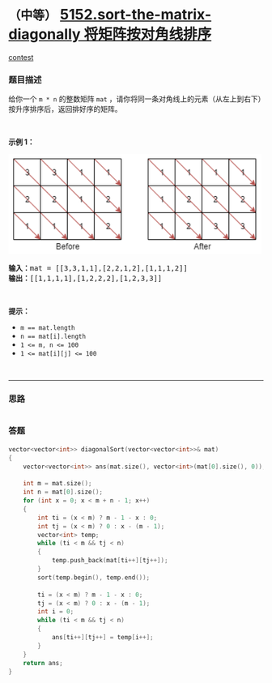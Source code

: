 # `（中等）` [5152.sort-the-matrix-diagonally 将矩阵按对角线排序](https://leetcode-cn.com/problems/sort-the-matrix-diagonally/)

[contest](https://leetcode-cn.com/contest/biweekly-contest-18/problems/sort-the-matrix-diagonally/)

### 题目描述
<p>给你一个&nbsp;<code>m * n</code>&nbsp;的整数矩阵&nbsp;<code>mat</code>&nbsp;，请你将同一条对角线上的元素（从左上到右下）按升序排序后，返回排好序的矩阵。</p>
<p>&nbsp;</p>
<p><strong>示例 1：</strong></p>
<p><img alt="" src="./1482_example_1_2.png" style="height: 198px; width: 500px;"></p>
<pre><strong>输入：</strong>mat = [[3,3,1,1],[2,2,1,2],[1,1,1,2]]
<strong>输出：</strong>[[1,1,1,1],[1,2,2,2],[1,2,3,3]]
</pre>

<p>&nbsp;</p>
<p><strong>提示：</strong></p>
<ul>
	<li><code>m ==&nbsp;mat.length</code></li>
	<li><code>n ==&nbsp;mat[i].length</code></li>
	<li><code>1 &lt;= m, n&nbsp;&lt;= 100</code></li>
	<li><code>1 &lt;= mat[i][j] &lt;= 100</code></li>
</ul>

​            

---
### 思路
```

```



### 答题
``` C++
vector<vector<int>> diagonalSort(vector<vector<int>>& mat)
{
	vector<vector<int>> ans(mat.size(), vector<int>(mat[0].size(), 0));

	int m = mat.size();
	int n = mat[0].size();
	for (int x = 0; x < m + n - 1; x++)
	{
		int ti = (x < m) ? m - 1 - x : 0;
		int tj = (x < m) ? 0 : x - (m - 1);
		vector<int> temp;
		while (ti < m && tj < n)
		{
			temp.push_back(mat[ti++][tj++]);
		}
		sort(temp.begin(), temp.end());

		ti = (x < m) ? m - 1 - x : 0;
		tj = (x < m) ? 0 : x - (m - 1);
		int i = 0;
		while (ti < m && tj < n)
		{
			ans[ti++][tj++] = temp[i++];
		}
	}
	return ans;
}
```




